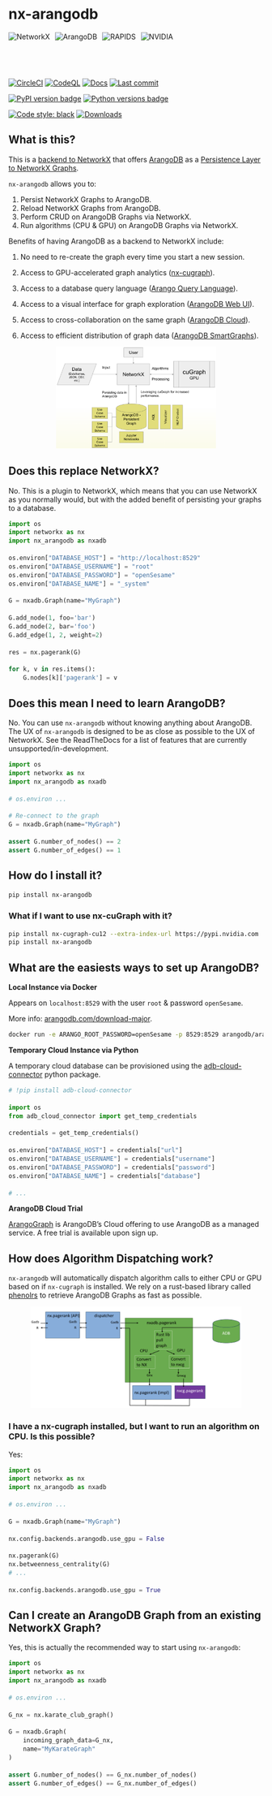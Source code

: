 # nx-arangodb

<div style="display: flex; align-items: center; gap: 10px;">
    <img src="https://avatars.githubusercontent.com/u/388785?s=200&v=4" alt="NetworkX" style="height: 60px;">
    <img src="https://arangodb.com/wp-content/uploads/2016/05/ArangoDB_logo_avocado_@1.png" alt="ArangoDB" style="height: 60px;">
    <img src="https://rapids.ai/images/RAPIDS-logo.png" alt="RAPIDS" style="height: 60px;">
    <img src="https://insights.virti.com/content/images/2021/09/20181218-Nvidia-Inception.png" alt="NVIDIA" style="height: 60px;">
</div>

<br>

[![CircleCI](https://dl.circleci.com/status-badge/img/gh/arangodb/nx-arangodb/tree/main.svg?style=svg)](https://dl.circleci.com/status-badge/redirect/gh/arangodb/nx-arangodb/tree/main)
[![CodeQL](https://github.com/arangodb/nx-arangodb/actions/workflows/analyzee.yaml/badge.svg)](https://github.com/arangodb/nx-arangodb/actions/workflows/analyzee.yaml)
[![Docs](https://github.com/arangodb/nx-arangodb/actions/workflows/docs.yaml/badge.svg)](https://github.com/arangodb/nx-arangodb/actions/workflows/docs.yaml)
[![Last commit](https://img.shields.io/github/last-commit/arangodb/nx-arangodb)](https://github.com/arangodb/nx-arangodb/commits/main)

[![PyPI version badge](https://img.shields.io/pypi/v/nx-arangodb?color=3775A9&style=for-the-badge&logo=pypi&logoColor=FFD43B)](https://pypi.org/project/nx-arangodb/)
[![Python versions badge](https://img.shields.io/badge/3.10%2B-3776AB?style=for-the-badge&logo=python&logoColor=FFD43B&label=Python)](https://pypi.org/project/nx-arangodb/)

[![Code style: black](https://img.shields.io/static/v1?style=for-the-badge&label=code%20style&message=black&color=black)](https://github.com/psf/black)
[![Downloads](https://img.shields.io/pepy/dt/nx-arangodb?style=for-the-badge&color=282661
)](https://pepy.tech/project/nx-arangodb)

## What is this?

This is a [backend to NetworkX](https://networkx.org/documentation/stable/reference/backends.html) that offers [ArangoDB](https://github.com/arangodb/arangodb) as a [Persistence Layer to NetworkX Graphs](https://arangodb.com/introducing-the-arangodb-networkx-persistence-layer/).

`nx-arangodb` allows you to:
1. Persist NetworkX Graphs to ArangoDB.
2. Reload NetworkX Graphs from ArangoDB.
2. Perform CRUD on ArangoDB Graphs via NetworkX.
3. Run algorithms (CPU & GPU) on ArangoDB Graphs via NetworkX.

Benefits of having ArangoDB as a backend to NetworkX include:
1. No need to re-create the graph every time you start a new session.
2. Access to GPU-accelerated graph analytics ([nx-cugraph](https://docs.rapids.ai/api/cugraph/nightly/nx_cugraph/nx_cugraph/)).
2. Access to a database query language ([Arango Query Language](https://arangodb.com/sql-aql-comparison/)).
3. Access to a visual interface for graph exploration ([ArangoDB Web UI](https://docs.arangodb.com/3.11/components/web-interface/graphs/)).
4. Access to cross-collaboration on the same graph ([ArangoDB Cloud](https://dashboard.arangodb.cloud/)).

6. Access to efficient distribution of graph data ([ArangoDB SmartGraphs](https://docs.arangodb.com/3.11/graphs/smartgraphs/)).

<div style="text-align: center;">
    <img src="./docs/_static/nxadb.png" style="height: 200px;">
</div>

## Does this replace NetworkX?

No. This is a plugin to NetworkX, which means that you can use NetworkX as you normally would, but with the added benefit of persisting your graphs to a database.

```python
import os
import networkx as nx
import nx_arangodb as nxadb

os.environ["DATABASE_HOST"] = "http://localhost:8529"
os.environ["DATABASE_USERNAME"] = "root"
os.environ["DATABASE_PASSWORD"] = "openSesame"
os.environ["DATABASE_NAME"] = "_system"

G = nxadb.Graph(name="MyGraph")

G.add_node(1, foo='bar')
G.add_node(2, bar='foo')
G.add_edge(1, 2, weight=2)

res = nx.pagerank(G)

for k, v in res.items():
    G.nodes[k]['pagerank'] = v
```

## Does this mean I need to learn ArangoDB?

No. You can use `nx-arangodb` without knowing anything about ArangoDB. The UX of `nx-arangodb` is designed to be as close as possible to the UX of NetworkX. See the ReadTheDocs for a list of features that are currently unsupported/in-development.

```python
import os
import networkx as nx
import nx_arangodb as nxadb

# os.environ ...

# Re-connect to the graph
G = nxadb.Graph(name="MyGraph")

assert G.number_of_nodes() == 2
assert G.number_of_edges() == 1
```


## How do I install it?

```bash
pip install nx-arangodb
```

### What if I want to use nx-cuGraph with it?

```bash
pip install nx-cugraph-cu12 --extra-index-url https://pypi.nvidia.com
pip install nx-arangodb
```

## What are the easiests ways to set up ArangoDB?

**Local Instance via Docker**

Appears on `localhost:8529` with the user `root` & password `openSesame`.

More info: [arangodb.com/download-major](https://arangodb.com/download-major/).

```bash
docker run -e ARANGO_ROOT_PASSWORD=openSesame -p 8529:8529 arangodb/arangodb
```

**Temporary Cloud Instance via Python**

A temporary cloud database can be provisioned using the [adb-cloud-connector](https://github.com/arangodb/adb-cloud-connector?tab=readme-ov-file#arangodb-cloud-connector) python package.

```python
# !pip install adb-cloud-connector

import os
from adb_cloud_connector import get_temp_credentials

credentials = get_temp_credentials()

os.environ["DATABASE_HOST"] = credentials["url"]
os.environ["DATABASE_USERNAME"] = credentials["username"]
os.environ["DATABASE_PASSWORD"] = credentials["password"]
os.environ["DATABASE_NAME"] = credentials["database"]

# ...
```

**ArangoDB Cloud Trial**

[ArangoGraph](https://dashboard.arangodb.cloud/home) is ArangoDB’s Cloud offering to use ArangoDB as a managed service. A free trial is available upon sign up.

## How does Algorithm Dispatching work?

`nx-arangodb` will automatically dispatch algorithm calls to either CPU or GPU based on if `nx-cugraph` is installed. We rely on a rust-based library called [phenolrs](https://github.com/arangoml/phenolrs) to retrieve ArangoDB Graphs as fast as possible.

<div style="text-align: center;">
    <img src="./docs/_static/dispatch.png" style="height: 200px;">
</div>


### I have a nx-cugraph installed, but I want to run an algorithm on CPU. Is this possible?

Yes:

```python
import os
import networkx as nx
import nx_arangodb as nxadb

# os.environ ...

G = nxadb.Graph(name="MyGraph")

nx.config.backends.arangodb.use_gpu = False

nx.pagerank(G)
nx.betweenness_centrality(G)
# ...

nx.config.backends.arangodb.use_gpu = True
```

## Can I create an ArangoDB Graph from an existing NetworkX Graph?

Yes, this is actually the recommended way to start using `nx-arangodb`:

```python
import os
import networkx as nx
import nx_arangodb as nxadb

# os.environ ...

G_nx = nx.karate_club_graph()

G = nxadb.Graph(
    incoming_graph_data=G_nx,
    name="MyKarateGraph"
)

assert G.number_of_nodes() == G_nx.number_of_nodes()
assert G.number_of_edges() == G_nx.number_of_edges()
```
